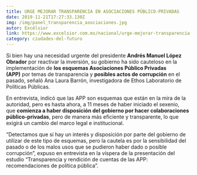 ```yaml
---
title: URGE MEJORAR TRANSPARENCIA EN ASOCIACIONES PÚBLICO-PRIVADAS
date: 2019-11-21T17:27:33.130Z
img: /img/panel_transparencia_asociaciones.jpg
autor: Excélsior
link: https://www.excelsior.com.mx/nacional/urge-mejorar-transparencia-en-asociaciones-publico-privadas/1349012
category: ciudades-del-futuro
---
```

<!--StartFragment-->

Si bien hay una necesidad urgente del presidente **Andrés Manuel López Obrador** por reactivar la inversión, su gobierno ha sido cauteloso en la implementación de **los esquemas Asociaciones Público Privadas (APP)** por temas de transparencia y **posibles actos de corrupción** en el pasado, señaló Ana Laura Barrón, investigadora de Ethos Laboratorio de Políticas Públicas.

En entrevista, indicó que las APP son esquemas que están en la mira de la autoridad, pero es hasta ahora, a 11 meses de haber iniciado el sexenio, que **comienza a haber disposición del gobierno por hacer colaboraciones público-privadas**, pero de manera más eficiente y transparente, lo que exigirá un cambio del marco legal e institucional.

“Detectamos que sí hay un interés y disposición por parte del gobierno de utilizar de este tipo de esquemas, pero la cautela es por la sensibilidad del pasado o de los malos usos que se pudieron haber dado o posible corrupción”, expuso en entrevista en la víspera de la presentación del estudio “Transparencia y rendición de cuentas de las APP: recomendaciones de política pública”.

<!--EndFragment-->